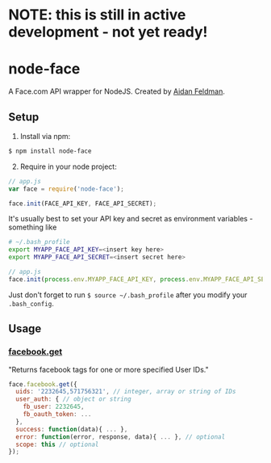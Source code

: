 # NOTE: this is still in active development - not yet ready!

# node-face

A Face.com API wrapper for NodeJS.  Created by [Aidan Feldman](http://www.aidanfeldman.com).

## Setup

1. Install via npm:

```bash
$ npm install node-face
```

2. Require in your node project:

```javascript
// app.js
var face = require('node-face');

face.init(FACE_API_KEY, FACE_API_SECRET);
```

It's usually best to set your API key and secret as environment variables - something like

```bash
# ~/.bash_profile
export MYAPP_FACE_API_KEY=<insert key here>
export MYAPP_FACE_API_SECRET=<insert secret here>
```
```javascript
// app.js
face.init(process.env.MYAPP_FACE_API_KEY, process.env.MYAPP_FACE_API_SECRET);
```

Just don't forget to run `$ source ~/.bash_profile` after you modify your `.bash_config`.

## Usage

### [facebook.get](http://developers.face.com/docs/api/facebook-get/)

"Returns facebook tags for one or more specified User IDs."

```javascript
face.facebook.get({
  uids: '2232645,571756321', // integer, array or string of IDs
  user_auth: { // object or string
    fb_user: 2232645,
    fb_oauth_token: ...
  },
  success: function(data){ ... },
  error: function(error, response, data){ ... }, // optional
  scope: this // optional
});
```

